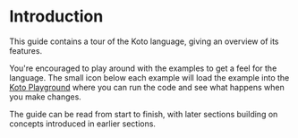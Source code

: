 # Introduction

This guide contains a tour of the Koto language, giving an overview of its features.

You're encouraged to play around with the examples to get a feel for the language. 
The small icon below each example will load the example into the 
[Koto Playground](https://play.koto.dev) where you can run the code and see what 
happens when you make changes.

The guide can be read from start to finish, with later sections building on
concepts introduced in earlier sections.

